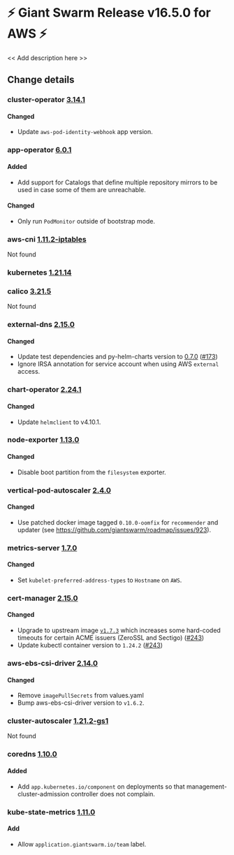 # :zap: Giant Swarm Release v16.5.0 for AWS :zap:

<< Add description here >>

## Change details


### cluster-operator [3.14.1](https://github.com/giantswarm/cluster-operator/releases/tag/v3.14.1)

#### Changed
- Update `aws-pod-identity-webhook` app version.



### app-operator [6.0.1](https://github.com/giantswarm/app-operator/releases/tag/v6.0.1)

#### Added
- Add support for Catalogs that define multiple repository mirrors to be used in case some of them are unreachable.
#### Changed
- Only run `PodMonitor` outside of bootstrap mode.



### aws-cni [1.11.2-iptables](https://github.com/aws/amazon-vpc-cni-k8s/releases/tag/v1.11.2-iptables)

Not found


### kubernetes [1.21.14](https://github.com/kubernetes/kubernetes/releases/tag/v1.21.14)




### calico [3.21.5](https://github.com/projectcalico/calico/releases/tag/v3.21.5)

Not found


### external-dns [2.15.0](https://github.com/giantswarm/external-dns-app/releases/tag/v2.15.0)

#### Changed
- Update test dependencies and py-helm-charts version to [0.7.0](https://github.com/giantswarm/pytest-helm-charts/blob/master/CHANGELOG.md) ([#173](https://github.com/giantswarm/external-dns-app/pull/173))
- Ignore IRSA annotation for service account when using AWS `external` access.



### chart-operator [2.24.1](https://github.com/giantswarm/chart-operator/releases/tag/v2.24.1)

#### Changed
- Update `helmclient` to v4.10.1.



### node-exporter [1.13.0](https://github.com/giantswarm/node-exporter-app/releases/tag/v1.13.0)

#### Changed
- Disable boot partition from the `filesystem` exporter.



### vertical-pod-autoscaler [2.4.0](https://github.com/giantswarm/vertical-pod-autoscaler-app/releases/tag/v2.4.0)

#### Changed
- Use patched docker image tagged `0.10.0-oomfix` for `recommender` and updater (see https://github.com/giantswarm/roadmap/issues/923).



### metrics-server [1.7.0](https://github.com/giantswarm/metrics-server-app/releases/tag/v1.7.0)

#### Changed
- Set `kubelet-preferred-address-types` to `Hostname` on `AWS`.



### cert-manager [2.15.0](https://github.com/giantswarm/cert-manager-app/releases/tag/v2.15.0)

#### Changed
- Upgrade to upstream image [`v1.7.3`](https://github.com/jetstack/cert-manager/releases/tag/v1.7.3) which increases some hard-coded timeouts for certain ACME issuers (ZeroSSL and Sectigo) ([#243](https://github.com/giantswarm/cert-manager-app/pull/243))
- Update kubectl container version to `1.24.2` ([#243](https://github.com/giantswarm/cert-manager-app/pull/243))



### aws-ebs-csi-driver [2.14.0](https://github.com/giantswarm/aws-ebs-csi-driver-app/releases/tag/v2.14.0)

#### Changed
- Remove `imagePullSecrets` from values.yaml
- Bump aws-ebs-csi-driver version to `v1.6.2`.



### cluster-autoscaler [1.21.2-gs1](https://github.com/giantswarm/cluster-autoscaler-app/releases/tag/v1.21.2-gs1)

Not found


### coredns [1.10.0](https://github.com/giantswarm/coredns-app/releases/tag/v1.10.0)

#### Added
- Add `app.kubernetes.io/component` on deployments so that management-cluster-admission controller does not complain.



### kube-state-metrics [1.11.0](https://github.com/giantswarm/kube-state-metrics-app/releases/tag/v1.11.0)

#### Add
- Allow `application.giantswarm.io/team` label.



